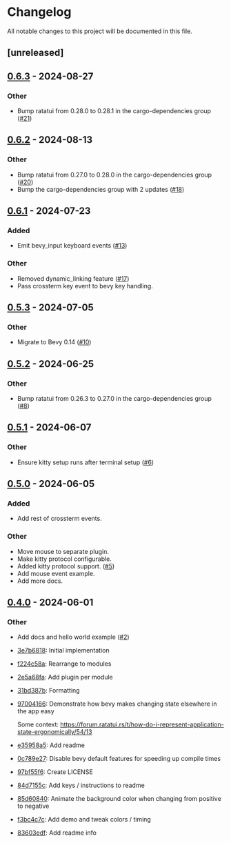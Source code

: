 # Changelog

All notable changes to this project will be documented in this file.

## [unreleased]

## [0.6.3](https://github.com/joshka/bevy_ratatui/compare/v0.6.2...v0.6.3) - 2024-08-27

### Other
- Bump ratatui from 0.28.0 to 0.28.1 in the cargo-dependencies group ([#21](https://github.com/joshka/bevy_ratatui/pull/21))

## [0.6.2](https://github.com/joshka/bevy_ratatui/compare/v0.6.1...v0.6.2) - 2024-08-13

### Other
- Bump ratatui from 0.27.0 to 0.28.0 in the cargo-dependencies group ([#20](https://github.com/joshka/bevy_ratatui/pull/20))
- Bump the cargo-dependencies group with 2 updates ([#18](https://github.com/joshka/bevy_ratatui/pull/18))

## [0.6.1](https://github.com/joshka/bevy_ratatui/compare/v0.6.0...v0.6.1) - 2024-07-23

### Added
- Emit bevy_input keyboard events ([#13](https://github.com/joshka/bevy_ratatui/pull/13))

### Other
- Removed dynamic_linking feature ([#17](https://github.com/joshka/bevy_ratatui/pull/17))
- Pass crossterm key event to bevy key handling.

## [0.5.3](https://github.com/joshka/bevy_ratatui/compare/v0.5.2...v0.5.3) - 2024-07-05

### Other
- Migrate to Bevy 0.14 ([#10](https://github.com/joshka/bevy_ratatui/pull/10))

## [0.5.2](https://github.com/joshka/bevy_ratatui/compare/v0.5.1...v0.5.2) - 2024-06-25

### Other
- Bump ratatui from 0.26.3 to 0.27.0 in the cargo-dependencies group ([#8](https://github.com/joshka/bevy_ratatui/pull/8))

## [0.5.1](https://github.com/joshka/bevy_ratatui/compare/v0.5.0...v0.5.1) - 2024-06-07

### Other
- Ensure kitty setup runs after terminal setup ([#6](https://github.com/joshka/bevy_ratatui/pull/6))

## [0.5.0](https://github.com/joshka/bevy_ratatui/compare/v0.4.0...v0.5.0) - 2024-06-05

### Added
- Add rest of crossterm events.

### Other
- Move mouse to separate plugin.
- Make kitty protocol configurable.
- Added kitty protocol support. ([#5](https://github.com/joshka/bevy_ratatui/pull/5))
- Add mouse event example.
- Add more docs.

## [0.4.0](https://github.com/joshka/bevy_ratatui/compare/v0.3.0...v0.4.0) - 2024-06-01

### Other
- Add docs and hello world example ([#2](https://github.com/joshka/bevy_ratatui/pull/2))

- [3e7b6818](https://github.com/joshka/ratatui_bevy/commit/3e7b68186b896b8ddf5ab1a533e511ef8010a791): Initial implementation
- [f224c58a](https://github.com/joshka/ratatui_bevy/commit/f224c58a6d90807c51153a86ed03e60919d68f8f): Rearrange to modules
- [2e5a68fa](https://github.com/joshka/ratatui_bevy/commit/2e5a68fa45a09c46c1974f15d4c3ba0caaa7be2e): Add plugin per module
- [31bd387b](https://github.com/joshka/ratatui_bevy/commit/31bd387b75b224a0621a5d402acd5b5ff2fd5e29): Formatting
- [97004166](https://github.com/joshka/ratatui_bevy/commit/970041663ab9b09669fd57a3bc8c8276d1b48c04): Demonstrate how bevy makes changing state elsewhere in the app easy

  Some context: https://forum.ratatui.rs/t/how-do-i-represent-application-state-ergonomically/54/13
- [e35958a5](https://github.com/joshka/ratatui_bevy/commit/e35958a5ce47624b9e14255e62ba4c55ea2aaf44): Add readme
- [0c789e27](https://github.com/joshka/ratatui_bevy/commit/0c789e27084440329a23513bc3e778f8901faa94): Disable bevy default features for speeding up compile times
- [97bf55f6](https://github.com/joshka/ratatui_bevy/commit/97bf55f6000fa13efaea23da8826469ddca2a8c6): Create LICENSE
- [84d7155c](https://github.com/joshka/ratatui_bevy/commit/84d7155c7498fdd6ef785edc8487fc45b603ea8b): Add keys / instructions to readme
- [85d60840](https://github.com/joshka/ratatui_bevy/commit/85d608402ce58654e1f48fcbd8cb09def3358334): Animate the background color when changing from positive to negative
- [f3bc4c7c](https://github.com/joshka/ratatui_bevy/commit/f3bc4c7c4d9a21a83207b57545920ac3be78f24f): Add demo and tweak colors / timing
- [83603edf](https://github.com/joshka/ratatui_bevy/commit/83603edf13c5fe3e648835c9745d2bfd527b593f): Add readme info<!-- generated by git-cliff -->
